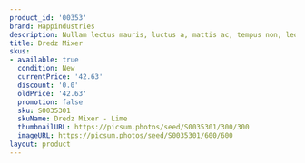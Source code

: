 ```yaml
---
product_id: '00353'
brand: Happindustries
description: Nullam lectus mauris, luctus a, mattis ac, tempus non, leo.
title: Dredz Mixer
skus:
- available: true
  condition: New
  currentPrice: '42.63'
  discount: '0.0'
  oldPrice: '42.63'
  promotion: false
  sku: S0035301
  skuName: Dredz Mixer - Lime
  thumbnailURL: https://picsum.photos/seed/S0035301/300/300
  imageURL: https://picsum.photos/seed/S0035301/600/600
layout: product
---
```

